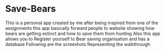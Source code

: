 # Save-Bears
This is a personal app created by me after being inspired from one of the assignments
this app basically forward people to website showing how bears are getting extinct and how to save them from hunting 
Also this app allows you to Register yourself to Bear saving organisation and has a database
Following are the screeshots Representing the walkthrough

